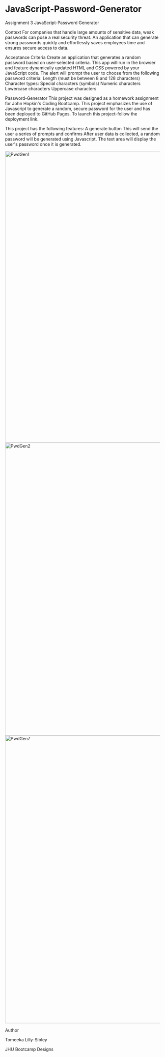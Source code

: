 # JavaScript-Password-Generator
Assignment 3 JavaScript-Password Generator

Context
For companies that handle large amounts of sensitive data, weak passwords can pose a real security threat. An application that can generate strong passwords quickly and effortlessly saves employees time and ensures secure access to data.

Acceptance Criteria
Create an application that generates a random password based on user-selected criteria. This app will run in the browser and feature dynamically updated HTML and CSS powered by your JavaScript code. The alert will prompt  the user to choose from the following password criteria:
Length (must be between 8 and 128 characters)
Character types:
Special characters (symbols)
Numeric characters
Lowercase characters
Uppercase characters


Password-Generator
This project was designed as a homework assignment for John Hopkin's Coding Bootcamp.
This project emphasizes the use of Javascript to generate a random, secure password for the user and has been deployed to GitHub Pages. To launch this project-follow the deployment link. 

This project has the following features:
A generate button
This will send the user a series of prompts and confirms
After user data is collected, a random password will be generated using Javascript.
The text area will display the user's password once it is generated.

<img width="950" alt="PwdGen1" src="https://user-images.githubusercontent.com/78512494/110168204-d70dcd00-7dc4-11eb-9790-386afebcb2c2.png">

<img width="953" alt="PwdGen2" src="https://user-images.githubusercontent.com/78512494/110168216-dc6b1780-7dc4-11eb-81fa-ab720c6db865.png">

<img width="938" alt="PwdGen7" src="https://user-images.githubusercontent.com/78512494/110168244-e4c35280-7dc4-11eb-8b5c-68579abf751a.png">


Author

Tomeeka Lilly-Sibley

JHU Bootcamp Designs






